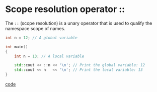 # Scope resolution operator ::

The `::` (scope resolution) is a unary operator that is used to qualify  the namespace scope of names.


```cpp
int n = 12; // A global variable

int main()
{
  	int n = 13; // A local variable

	std::cout << ::n << '\n'; // Print the global variable: 12
	std::cout << n   << '\n'; // Print the local variable: 13
}
```



[code](../src/scope_resolution_operator.cpp)
